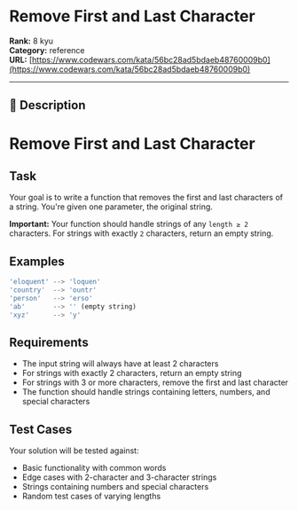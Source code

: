 # Remove First and Last Character

**Rank:** 8 kyu  
**Category:** reference  
**URL:** [https://www.codewars.com/kata/56bc28ad5bdaeb48760009b0](https://www.codewars.com/kata/56bc28ad5bdaeb48760009b0)

---

## 📝 Description

# Remove First and Last Character

## Task

Your goal is to write a function that removes the first and last characters of a string. You're given one parameter, the original string.

**Important:** Your function should handle strings of any `length ≥ 2` characters. For strings with exactly `2` characters, return an empty string.

## Examples

```javascript
'eloquent' --> 'loquen'
'country'  --> 'ountr' 
'person'   --> 'erso'
'ab'       --> '' (empty string)
'xyz'      --> 'y'
```

## Requirements

- The input string will always have at least 2 characters
- For strings with exactly 2 characters, return an empty string
- For strings with 3 or more characters, remove the first and last character
- The function should handle strings containing letters, numbers, and special characters

## Test Cases

Your solution will be tested against:
- Basic functionality with common words
- Edge cases with 2-character and 3-character strings
- Strings containing numbers and special characters
- Random test cases of varying lengths
